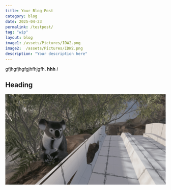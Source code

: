 ```yaml
---
title: Your Blog Post
category: blog
date: 2025-04-23
permalink: /testpost/
tag: "wip"
layout: blog
image1: /assets/Pictures/IDW2.png
image2:  /assets/Pictures/IDW2.png
description: "Your description here"
---
```

gfjhgfjhgfgjhfhjgfh. **hhh** *i* 

## Heading

![Sub Image](/assets/Pictures/Meta2.png)
